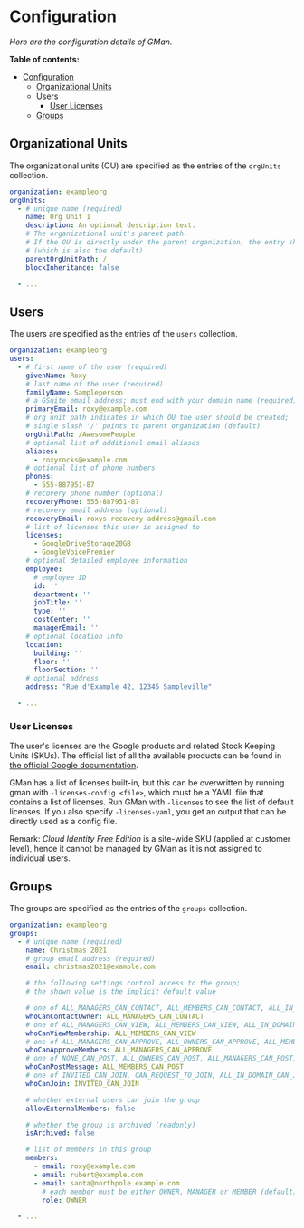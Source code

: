 # Configuration

*Here are the configuration details of GMan.*

**Table of contents:**
<!-- TOC -->
- [Configuration](#configuration)
  - [Organizational Units](#organizational-units)
  - [Users](#users)
    - [User Licenses](#user-licenses)
  - [Groups](#groups)
<!-- /TOC -->

## Organizational Units

The organizational units (OU) are specified as the entries of the `orgUnits` collection.

```yaml
organization: exampleorg
orgUnits:
  - # unique name (required)
    name: Org Unit 1
    description: An optional description text.
    # The organizational unit's parent path.
    # If the OU is directly under the parent organization, the entry should contain a single slash `/`
    # (which is also the default)
    parentOrgUnitPath: /
    blockInheritance: false

  - ...
```

## Users

The users are specified as the entries of the `users` collection.

```yaml
organization: exampleorg
users:
  - # first name of the user (required)
    givenName: Roxy
    # last name of the user (required)
    familyName: Sampleperson
    # a GSuite email address; must end with your domain name (required)
    primaryEmail: roxy@example.com
    # org unit path indicates in which OU the user should be created;
    # single slash '/' points to parent organization (default)
    orgUnitPath: /AwesomePeople
    # optional list of additional email aliases
    aliases:
      - roxyrocks@example.com
    # optional list of phone numbers
    phones:
      - 555-887951-87
    # recovery phone number (optional)
    recoveryPhone: 555-887951-87
    # recovery email address (optional)
    recoveryEmail: roxys-recovery-address@gmail.com
    # list of licenses this user is assigned to
    licenses:
      - GoogleDriveStorage20GB
      - GoogleVoicePremier
    # optional detailed employee information
    employee:
      # employee ID
      id: ''
      department: ''
      jobTitle: ''
      type: ''
      costCenter: ''
      managerEmail: ''
    # optional location info
    location:
      building: ''
      floor: ''
      floorSection: ''
    # optional address
    address: "Rue d'Example 42, 12345 Sampleville"

  - ...
```

### User Licenses

The user's licenses are the Google products and related Stock Keeping Units (SKUs).
The official list of all the available products can be found in [the official Google documentation](https://developers.google.com/admin-sdk/licensing/v1/how-tos/products).

GMan has a list of licenses built-in, but this can be overwritten by running gman with
`-licenses-config <file>`, which must be a YAML file that contains a list of licenses.
Run GMan with `-licenses` to see the list of default licenses. If you also specify
`-licenses-yaml`, you get an output that can be directly used as a config file.

Remark: *Cloud Identity Free Edition* is a site-wide SKU (applied at customer level),
hence it cannot be managed by GMan as it is not assigned to individual users.

## Groups

The groups are specified as the entries of the `groups` collection.

```yaml
organization: exampleorg
groups:
  - # unique name (required)
    name: Christmas 2021
    # group email address (required)
    email: christmas2021@example.com

    # the following settings control access to the group;
    # the shown value is the implicit default value

    # one of ALL_MANAGERS_CAN_CONTACT, ALL_MEMBERS_CAN_CONTACT, ALL_IN_DOMAIN_CAN_CONTACT, ANYONE_CAN_CONTACT
    whoCanContactOwner: ALL_MANAGERS_CAN_CONTACT
    # one of ALL_MANAGERS_CAN_VIEW, ALL_MEMBERS_CAN_VIEW, ALL_IN_DOMAIN_CAN_VIEW
    whoCanViewMembership: ALL_MEMBERS_CAN_VIEW
    # one of ALL_MANAGERS_CAN_APPROVE, ALL_OWNERS_CAN_APPROVE, ALL_MEMBERS_CAN_APPROVE, NONE_CAN_APPROVE
    whoCanApproveMembers: ALL_MANAGERS_CAN_APPROVE
    # one of NONE_CAN_POST, ALL_OWNERS_CAN_POST, ALL_MANAGERS_CAN_POST, ALL_MEMBERS_CAN_POST, ALL_IN_DOMAIN_CAN_POST, ANYONE_CAN_POST
    whoCanPostMessage: ALL_MEMBERS_CAN_POST
    # one of INVITED_CAN_JOIN, CAN_REQUEST_TO_JOIN, ALL_IN_DOMAIN_CAN_JOIN, ANYONE_CAN_JOIN
    whoCanJoin: INVITED_CAN_JOIN

    # whether external users can join the group
    allowExternalMembers: false

    # whether the group is archived (readonly)
    isArchived: false

    # list of members in this group
    members:
      - email: roxy@example.com
      - email: rubert@example.com
      - email: santa@northpole.example.com
        # each member must be either OWNER, MANAGER or MEMBER (default)
        role: OWNER

  - ...
```
